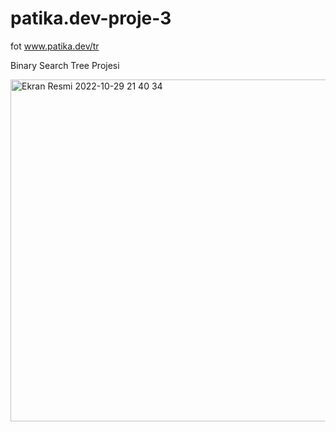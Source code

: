 # patika.dev-proje-3

fot www.patika.dev/tr

Binary Search Tree Projesi


<img width="547" alt="Ekran Resmi 2022-10-29 21 40 34" src="https://user-images.githubusercontent.com/112566082/198847725-55649846-1f7d-49ba-9948-860120c31bd0.png">
